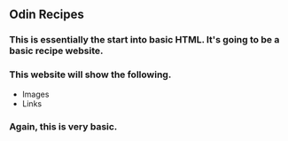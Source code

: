 ## Odin Recipes

### This is essentially the start into basic HTML. It's going to be a basic recipe website.

### This website will show the following.

- Images
- Links

### Again, this is very basic.
